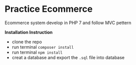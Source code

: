 # Practice Ecommerce 
Ecommerce system develop in PHP 7 and follow MVC pettern

 **Installation Instruction**
 - clone the repo
 - run terminal `composer install`
 - run terminal `npm install`
 - creat a database and export the `.sql` file into database
